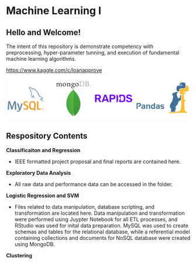 
# Machine Learning I
## Hello and Welcome!
The intent of this repository is demonstrate competency with preprocessing, hyper-parameter tunning, and  execution of fundamental machine learning algorithms.

https://www.kaggle.com/c/loanapprove

![](https://github.com/7446Nguyen/Database_FileManagement_Project1/blob/master/scripts/images/ETLsoftware.png)

## Respository Contents
**Classificaiton and Regression** 
- IEEE formatted project proposal and final reports are contained here.

**Exploratory Data Analysis**   
- All raw data and performance data can be accessed in the folder.

**Logistic Regression and SVM**   
- Files related to data manipulation, database scripting, and transformation are located here.  Data manipulation and transformation were performed using Juypter Notebook for all ETL processes, and RStudio was used for inital data preparation.  MySQL was used to create schemas and tables for the relational database, while a referential model containing collections and documents for NoSQL database were created using MongoDB.

**Clustering** 
